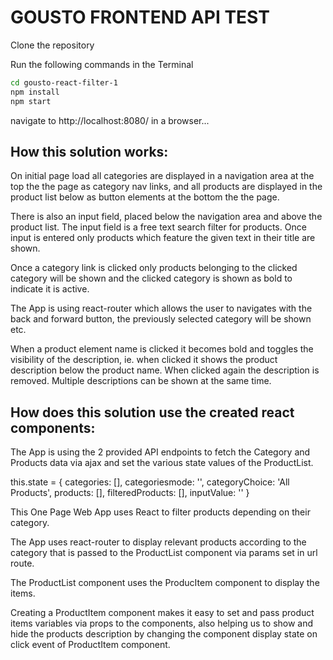 # GOUSTO FRONTEND API TEST

Clone the repository

Run the following commands in the Terminal

```sh
cd gousto-react-filter-1
npm install
npm start
```

navigate to http://localhost:8080/ in a browser...

## How this solution works:

On initial page load all categories are displayed in a navigation area at the top the the page as category nav links, and all products are displayed in the product list below as button elements at the bottom the the page.

There is also an input field, placed below the navigation area and above the product list. The input field is a free text search filter for products. Once input is entered only products which feature the given text in their title are shown.

Once a category link is clicked only products belonging to the clicked category will be shown and the clicked category is shown as bold to indicate it is active.

The App is using react-router which allows the user to navigates with the back and forward button, the previously selected category will be shown etc.

When a product element name is clicked it becomes bold and toggles the visibility of the description, ie. when clicked it shows the product description below the product name. When clicked again the description is removed. Multiple descriptions can be shown at the same time.

## How does this solution use the created react components:

The App is using the 2 provided API endpoints to fetch the Category and Products data via ajax and set the various state values of the ProductList.

this.state = {
            categories: [],
            categoriesmode: '',
            categoryChoice: 'All Products',
            products: [],
            filteredProducts: [],
            inputValue: ''
        }

This One Page Web App uses React to filter products depending on their category.

The App uses react-router to display relevant products according to the category that is passed to the ProductList component via params set in url route.

The ProductList component uses the ProducItem component to display the items.

Creating a ProductItem component makes it easy to set and pass product items variables via props to the components, also helping us to show and hide the products description by changing the component display state on click event of ProductItem component.



